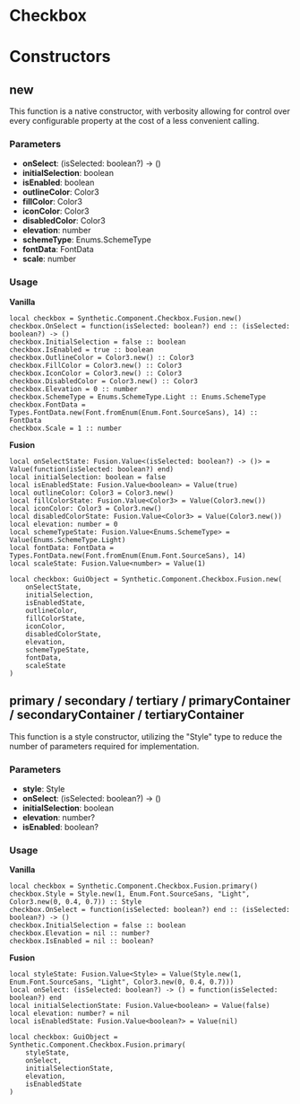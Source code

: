# Checkbox


# Constructors


## new
This function is a native constructor, with verbosity allowing for control over every configurable property at the cost of a less convenient calling.

### Parameters
- **onSelect**: (isSelected: boolean?) -> ()
- **initialSelection**: boolean
- **isEnabled**: boolean
- **outlineColor**: Color3
- **fillColor**: Color3
- **iconColor**: Color3
- **disabledColor**: Color3
- **elevation**: number
- **schemeType**: Enums.SchemeType
- **fontData**: FontData
- **scale**: number


### Usage

**Vanilla**
```luau
local checkbox = Synthetic.Component.Checkbox.Fusion.new()
checkbox.OnSelect = function(isSelected: boolean?) end :: (isSelected: boolean?) -> ()
checkbox.InitialSelection = false :: boolean
checkbox.IsEnabled = true :: boolean
checkbox.OutlineColor = Color3.new() :: Color3
checkbox.FillColor = Color3.new() :: Color3
checkbox.IconColor = Color3.new() :: Color3
checkbox.DisabledColor = Color3.new() :: Color3
checkbox.Elevation = 0 :: number
checkbox.SchemeType = Enums.SchemeType.Light :: Enums.SchemeType
checkbox.FontData = Types.FontData.new(Font.fromEnum(Enum.Font.SourceSans), 14) :: FontData
checkbox.Scale = 1 :: number
```

**Fusion**
```luau
local onSelectState: Fusion.Value<(isSelected: boolean?) -> ()> = Value(function(isSelected: boolean?) end)
local initialSelection: boolean = false
local isEnabledState: Fusion.Value<boolean> = Value(true)
local outlineColor: Color3 = Color3.new()
local fillColorState: Fusion.Value<Color3> = Value(Color3.new())
local iconColor: Color3 = Color3.new()
local disabledColorState: Fusion.Value<Color3> = Value(Color3.new())
local elevation: number = 0
local schemeTypeState: Fusion.Value<Enums.SchemeType> = Value(Enums.SchemeType.Light)
local fontData: FontData = Types.FontData.new(Font.fromEnum(Enum.Font.SourceSans), 14)
local scaleState: Fusion.Value<number> = Value(1)

local checkbox: GuiObject = Synthetic.Component.Checkbox.Fusion.new(
	onSelectState,
	initialSelection,
	isEnabledState,
	outlineColor,
	fillColorState,
	iconColor,
	disabledColorState,
	elevation,
	schemeTypeState,
	fontData,
	scaleState
)
```
## primary / secondary / tertiary / primaryContainer / secondaryContainer / tertiaryContainer
This function is a style constructor, utilizing the "Style" type to reduce the number of parameters required for implementation.

### Parameters
- **style**: Style
- **onSelect**: (isSelected: boolean?) -> ()
- **initialSelection**: boolean
- **elevation**: number?
- **isEnabled**: boolean?


### Usage

**Vanilla**
```luau
local checkbox = Synthetic.Component.Checkbox.Fusion.primary()
checkbox.Style = Style.new(1, Enum.Font.SourceSans, "Light", Color3.new(0, 0.4, 0.7)) :: Style
checkbox.OnSelect = function(isSelected: boolean?) end :: (isSelected: boolean?) -> ()
checkbox.InitialSelection = false :: boolean
checkbox.Elevation = nil :: number?
checkbox.IsEnabled = nil :: boolean?
```

**Fusion**
```luau
local styleState: Fusion.Value<Style> = Value(Style.new(1, Enum.Font.SourceSans, "Light", Color3.new(0, 0.4, 0.7)))
local onSelect: (isSelected: boolean?) -> () = function(isSelected: boolean?) end
local initialSelectionState: Fusion.Value<boolean> = Value(false)
local elevation: number? = nil
local isEnabledState: Fusion.Value<boolean?> = Value(nil)

local checkbox: GuiObject = Synthetic.Component.Checkbox.Fusion.primary(
	styleState,
	onSelect,
	initialSelectionState,
	elevation,
	isEnabledState
)
```